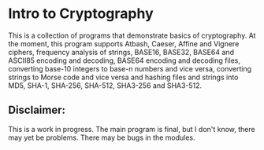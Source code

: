 # Intro to Cryptography

This is a collection of programs that demonstrate basics of cryptography. At the moment, this program supports Atbash, Caeser, Affine and Vignere ciphers, frequency analysis of strings, BASE16, BASE32, BASE64 and ASCII85 encoding and decoding, BASE64 encoding and decoding files, converting base-10 integers to base-n numbers and vice versa, converting strings to Morse code and vice versa and hashing files and strings into MD5, SHA-1, SHA-256, SHA-512, SHA3-256 and SHA3-512.

## Disclaimer:

This is a work in progress. The main program is final, but I don't know, there may yet be problems. There may be bugs in the modules.
